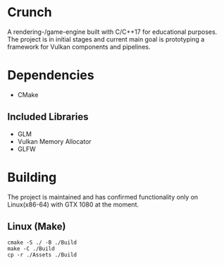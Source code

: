 # Crunch
A rendering-/game-engine built with C/C++17 for educational purposes. The project is in initial stages and current main goal is prototyping a framework for Vulkan components and pipelines.

# Dependencies
- CMake

## Included Libraries
- GLM
- Vulkan Memory Allocator
- GLFW

# Building
The project is maintained and has confirmed functionality only on Linux(x86-64) with GTX 1080 at the moment.

## Linux (Make)
```
cmake -S ./ -B ./Build
make -C ./Build
cp -r ./Assets ./Build
```
